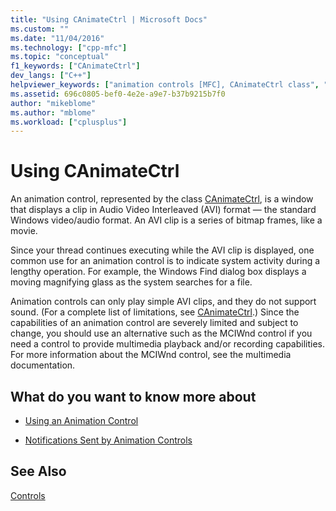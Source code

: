 ```yaml
---
title: "Using CAnimateCtrl | Microsoft Docs"
ms.custom: ""
ms.date: "11/04/2016"
ms.technology: ["cpp-mfc"]
ms.topic: "conceptual"
f1_keywords: ["CAnimateCtrl"]
dev_langs: ["C++"]
helpviewer_keywords: ["animation controls [MFC], CAnimateCtrl class", "controls [MFC], animation", "CAnimateCtrl class [MFC], about CAnimateCtrl class [MFC]"]
ms.assetid: 696c0805-bef0-4e2e-a9e7-b37b9215b7f0
author: "mikeblome"
ms.author: "mblome"
ms.workload: ["cplusplus"]
---
```

# Using CAnimateCtrl
An animation control, represented by the class [CAnimateCtrl](../mfc/reference/canimatectrl-class.md), is a window that displays a clip in Audio Video Interleaved (AVI) format — the standard Windows video/audio format. An AVI clip is a series of bitmap frames, like a movie.  
  
 Since your thread continues executing while the AVI clip is displayed, one common use for an animation control is to indicate system activity during a lengthy operation. For example, the Windows Find dialog box displays a moving magnifying glass as the system searches for a file.  
  
 Animation controls can only play simple AVI clips, and they do not support sound. (For a complete list of limitations, see [CAnimateCtrl](../mfc/reference/canimatectrl-class.md).) Since the capabilities of an animation control are severely limited and subject to change, you should use an alternative such as the MCIWnd control if you need a control to provide multimedia playback and/or recording capabilities. For more information about the MCIWnd control, see the multimedia documentation.  
  
## What do you want to know more about  
  
-   [Using an Animation Control](../mfc/using-an-animation-control.md)  
  
-   [Notifications Sent by Animation Controls](../mfc/notifications-sent-by-animation-controls.md)  
  
## See Also  
 [Controls](../mfc/controls-mfc.md)

